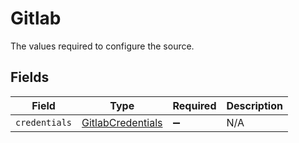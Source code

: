 # Gitlab

The values required to configure the source.


## Fields

| Field                                                         | Type                                                          | Required                                                      | Description                                                   |
| ------------------------------------------------------------- | ------------------------------------------------------------- | ------------------------------------------------------------- | ------------------------------------------------------------- |
| `credentials`                                                 | [GitlabCredentials](../../models/shared/GitlabCredentials.md) | :heavy_minus_sign:                                            | N/A                                                           |